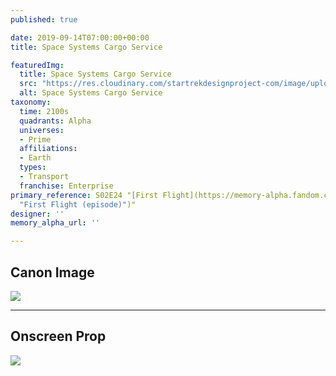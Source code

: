 ```yaml
---
published: true

date: 2019-09-14T07:00:00+00:00
title: Space Systems Cargo Service

featuredImg:
  title: Space Systems Cargo Service
  src: "https://res.cloudinary.com/startrekdesignproject-com/image/upload/v1568521633/SpaceSystemsCargoService.png"
  alt: Space Systems Cargo Service
taxonomy:
  time: 2100s
  quadrants: Alpha
  universes:
  - Prime
  affiliations:
  - Earth
  types:
  - Transport
  franchise: Enterprise
primary_reference: S02E24 "[First Flight](https://memory-alpha.fandom.com/wiki/First_Flight
  "First Flight (episode)")"
designer: ''
memory_alpha_url: ''

---
```

## Canon Image

![](https://res.cloudinary.com/startrekdesignproject-com/image/upload/v1568521633/ENT-2x24_SpaceSystemsCargoService.jpg)

___
## Onscreen Prop

![](https://res.cloudinary.com/startrekdesignproject-com/image/upload/v1568521633/SpaceSystems_Prop.jpg)